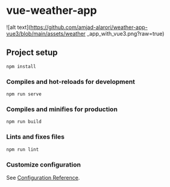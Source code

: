 # vue-weather-app

![alt text](https://github.com/amjad-alarori/weather-app-vue3/blob/main/assets/weather _app_with_vue3.png?raw=true)

## Project setup
```
npm install
```

### Compiles and hot-reloads for development
```
npm run serve
```

### Compiles and minifies for production
```
npm run build
```

### Lints and fixes files
```
npm run lint
```

### Customize configuration
See [Configuration Reference](https://cli.vuejs.org/config/).
